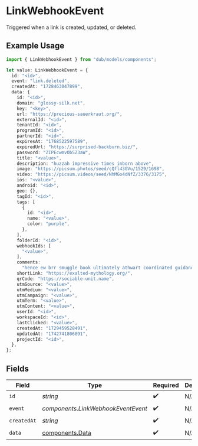 # LinkWebhookEvent

Triggered when a link is created, updated, or deleted.

## Example Usage

```typescript
import { LinkWebhookEvent } from "dub/models/components";

let value: LinkWebhookEvent = {
  id: "<id>",
  event: "link.deleted",
  createdAt: "1728463047899",
  data: {
    id: "<id>",
    domain: "glossy-silk.net",
    key: "<key>",
    url: "https://precious-sauerkraut.org/",
    externalId: "<id>",
    tenantId: "<id>",
    programId: "<id>",
    partnerId: "<id>",
    expiresAt: "1768522597589",
    expiredUrl: "https://surprised-backburn.biz/",
    password: "ZIPEcwmvOb5Z3aW",
    title: "<value>",
    description: "huzzah impressive times inborn above",
    image: "https://picsum.photos/seed/cQfl43GVu/1529/1698",
    video: "https://picsum.videos/seed/NhMGo4dNfZ/3376/3175",
    ios: "<value>",
    android: "<id>",
    geo: {},
    tagId: "<id>",
    tags: [
      {
        id: "<id>",
        name: "<value>",
        color: "purple",
      },
    ],
    folderId: "<id>",
    webhookIds: [
      "<value>",
    ],
    comments:
      "hence ew brr smuggle book ultimately athwart coordinated guidance anti fast advocate",
    shortLink: "https://exalted-mythology.org/",
    qrCode: "https://sociable-unit.name",
    utmSource: "<value>",
    utmMedium: "<value>",
    utmCampaign: "<value>",
    utmTerm: "<value>",
    utmContent: "<value>",
    userId: "<id>",
    workspaceId: "<id>",
    lastClicked: "<value>",
    createdAt: "1729459528491",
    updatedAt: "1742741806891",
    projectId: "<id>",
  },
};
```

## Fields

| Field                                              | Type                                               | Required                                           | Description                                        |
| -------------------------------------------------- | -------------------------------------------------- | -------------------------------------------------- | -------------------------------------------------- |
| `id`                                               | *string*                                           | :heavy_check_mark:                                 | N/A                                                |
| `event`                                            | *components.LinkWebhookEventEvent*                 | :heavy_check_mark:                                 | N/A                                                |
| `createdAt`                                        | *string*                                           | :heavy_check_mark:                                 | N/A                                                |
| `data`                                             | [components.Data](../../models/components/data.md) | :heavy_check_mark:                                 | N/A                                                |